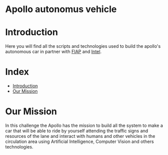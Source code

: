 # Apollo autonomus vehicle 

# Introduction

Here you will find all the scripts and technologies 
used to build the apollo's autonomous car in partner with [FIAP](https://www.fiap.com.br/) and [Intel](https://www.intel.com.br/content/www/br/pt/homepage.html).

# Index

- [Introduction](#introduction)
- [Our Mission](#our-mission)


# Our Mission

In this challenge the Apollo has the mission to build all the system 
to make a car that will be able to ride by yourself attending the traffic
signs and resources of the lane and interact with humans and other vehicles
in the circulation area using Artificial Intelligence, Computer Vision and others technologies.
